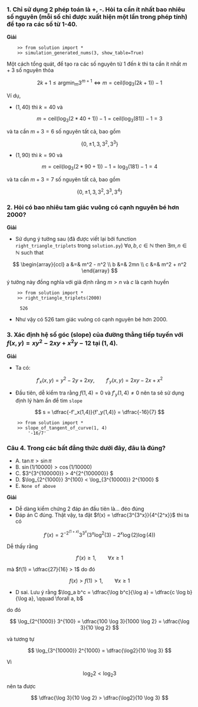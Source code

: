 ### 1. Chỉ sử dụng 2 phép toán là +, -. Hỏi ta cần ít nhất bao nhiêu số nguyên (mỗi số chỉ được xuất hiện một lần trong phép tính) để tạo ra các số từ 1-40.

**Giải**

```
    >> from solution import *
    >> simulation_generated_nums(3, show_table=True)        
```

Một cách tổng quát, để tạo ra các số nguyên từ $1$ đến $k$ thì ta cần ít nhất $m + 3$ số nguyên thỏa

$$ 2k+1 \leq \text{argmin}_{m} 3^{m+1} \Leftrightarrow m = \text{ceil}(\log_3 (2k+1)) - 1$$

Ví dụ, 
- $(1, 40)$ thì $k=40$ và 

$$ m = \text{ceil}(\log_3 (2*40 + 1)) - 1 = \text{ceil}(\log_3 (81)) - 1 = 3 $$

và ta cần $m+3=6$ số nguyên tất cả, bao gồm 

$$\lbrace 0, \pm 1, 3, 3^2, 3^3 \rbrace$$ 

- $(1, 90)$ thì $k=90$ và 

$$m = \text{ceil}(\log_3 (2*90 + 1)) - 1 = \log_3 (181) - 1 = 4$$

và ta cần $m+3=7$ số nguyên tất cả, bao gồm 

$$\lbrace 0, \pm 1, 3, 3^2, 3^3, 3^4 \rbrace$$ 

### 2. Hỏi có bao nhiêu tam giác vuông có cạnh nguyên bé hơn 2000?

**Giải**

- Sử dụng ý tưởng sau (đã được viết lại bởi function `right_triangle_triplets` trong `solution.py`) $\forall a,b,c \in \mathbb{N} \text{ then } \exists m, n \in \mathbb{N} \text{ such that}$

$$ \begin{array}{ccl} a &=& m^2 - n^2 \\ b &=& 2mn \\ c &=& m^2 + n^2 \end{array}  $$

ý tưởng này đồng nghĩa với giả định rằng $m > n$ và $c$ là cạnh huyền

```
    >> from solution import *
    >> right_triangle_triplets(2000)
    
     526
```
- Như vậy có 526 tam giác vuông có cạnh nguyên bé hơn 2000.

### 3. Xác định hệ số góc (slope) của đường thẳng tiếp tuyến với $f(x,y)=xy^2 - 2xy + x^2y-12$ tại $(1,4)$.

**Giải**
- Ta có:

$$ f'_x (x,y) = y^2-2y + 2xy, \qquad  f'_y (x,y) = 2xy - 2x + x^2 $$

- Đầu tiên, dễ kiểm tra rằng $f(1,4)=0$ và $f'_y(1,4) \neq 0$ nên ta sẽ sử dụng định lý hàm ẩn để tìm `slope`

$$ s = \dfrac{-f'_x(1,4)}{f'_y(1,4)} = \dfrac{-16}{7} $$

```
    >> from solution import *
    >> slope_of_tangent_of_curve(1, 4)
        '-16/7'
```

### Câu 4. Trong các bất đẳng thức dưới đây, đâu là đúng?
- A. $\tan \pi > \sin \pi$
- B. $\sin (1 / 10000) > \cos (1 / 10000)$
- C. $3^{3^{100000}} > 4^{2^{100000}} $
- D. $\log_{2^{1000}} 3^{100} < \log_{3^{10000}} 2^{1000} $
- E. `None of above`

**Giải**

- Dễ dàng kiểm chứng 2 đáp án đầu tiên là... đéo đúng
- Đáp án C đúng. Thật vậy, ta đặt $f(x) = \dfrac{3^{3^x}}{4^{2^x}}$ thì ta có

$$ f'(x) = 2^{-2^(1 + x)} 3^{3^x} (3^x \log^2(3) - 2^x \log(2) \log(4)) $$

Dễ thấy rằng

$$ f'(x) \geq 1, \qquad \forall x \geq 1 $$

mà $f(1) = \dfrac{27}{16} > 1$ do đó

$$ f(x) > f(1) > 1, \qquad \forall x \geq 1 $$

- D sai. Lưu ý rằng $\log_a b^c = \dfrac{\log b^c}{\log a} = \dfrac{c \log b}{\log a}, \qquad \forall a, b$ 

do đó

$$ \log_{2^{1000}} 3^{100} = \dfrac{100 \log 3}{1000 \log 2} = \dfrac{\log 3}{10 \log 2} $$

và tương tự

$$ \log_{3^{10000}} 2^{1000} = \dfrac{\log2}{10 \log 3} $$

Vì 

$$ \log_2 2 < \log_2 3 $$

nên ta được

$$ \dfrac{\log 3}{10 \log 2} > \dfrac{\log2}{10 \log 3} $$ 